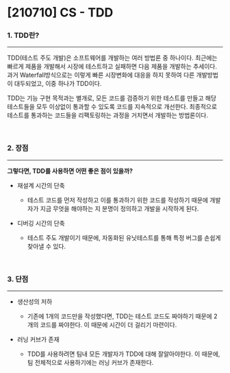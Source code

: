 # [210710] CS - TDD

### 1. TDD란?

---

TDD(테스트 주도 개발)은 소프트웨어를 개발하는 여러 방법론 중 하나이다. 최근에는 빠르게 제품을 개발해서 시장에 테스트하고 실패하면 다음 제품을 개발하는 추세이다. 과거 Waterfall방식으로는 이렇게 빠른 시장변화에 대응을 하지 못하여 다른 개발방법이 대두되었고, 이중 하나가 TDD이다. 

TDD는 기능 구현 목적과는 별개로,  모든 코드를 검증하기 위한 테스트를 만들고 해당 테스트들을 모두 이상없이 통과할 수 있도록 코드를 지속적으로 개선한다. 최종적으로 테스트를 통과하는 코드들을 리팩토링하는 과정을 거치면서 개발하는 방법론이다.

<br>

### 2. 장점

---

**그렇다면, TDD를 사용하면 어떤 좋은 점이 있을까?**

- 재설계 시간의 단축 
  - 테스트 코드를 먼저 작성하고 이를 통과하기 위한 코드를 작성하기 때문에 개발자가 지금 무엇을 해야하는 지 분명이 정의하고 개발을 시작하게 된다.
  
- 디버깅 시간의 단축
  - 테스트 주도 개발이기 때문에, 자동화된 유닛테스트를 통해 특정 버그를 손쉽게 찾아낼 수 있다.

<br>

### 3. 단점

---

- 생산성의 저하
  - 기존에 1개의 코드만을 작성했다면, TDD는 테스트 코드도 짜야하기 때문에 2개의 코드를 짜야한다.  이 때문에 시간이 더 걸리기 마련이다.



- 러닝 커브가 존재
  - TDD를 사용하려면 팀내 모든 개발자가 TDD에 대해 잘알아야한다. 이 때문에, 팀 전체적으로 사용하기에는 러닝 커브가 존재한다.
